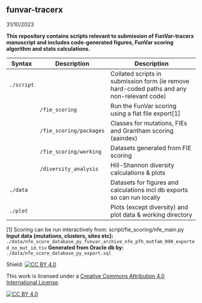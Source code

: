 ## funvar-tracerx 
31/10/2023

**This repository contains scripts relevant to submission of FunVar-tracerx manuscript and includes code-generated figures, FunVar scoring algorithm and stats calculations.**

| Syntax 				| Description | Description |
| ----------- 			| ----------- | ----------- |
| `./script` 			| 						| Collated scripts in submission form (ie remove hard-coded paths and any non-relevant code) |
|  						| `/fie_scoring` 		| Run the FunVar scoring using a flat file export[1]  |
|  						| `/fie_scoring/packages` | Classes for mutations, FIEs and Grantham scoring (aaindex)  |
|  						| `/fie_scoring/working`| Datasets generated from FIE scoring |
|						| `/diversity_analysis`	| Hill-Shannon diversity calculations & plots |
|	`./data`			|						| Datasets for figures and calculations incl db exports so can run locally |
|	`./plot`			|						| Plots (except diversity) and plot data & working directory |


[1] Scoring can be run interactively from: script/fie_scoring/nfe_main.py
**Input data (mutations, clusters, sites etc):**
`./data/nfe_score_database_py_funvar_archive_nfe_pfh_mutfam_090_exported_no_mut_id.tsv`
**Generated from Oracle db by:**
`./data/nfe_score_database_py_export.sql`


Shield: [![CC BY 4.0][cc-by-shield]][cc-by]

This work is licensed under a
[Creative Commons Attribution 4.0 International License][cc-by].

[![CC BY 4.0][cc-by-image]][cc-by]

[cc-by]: http://creativecommons.org/licenses/by/4.0/
[cc-by-image]: https://i.creativecommons.org/l/by/4.0/88x31.png
[cc-by-shield]: https://img.shields.io/badge/License-CC%20BY%204.0-lightgrey.svg




